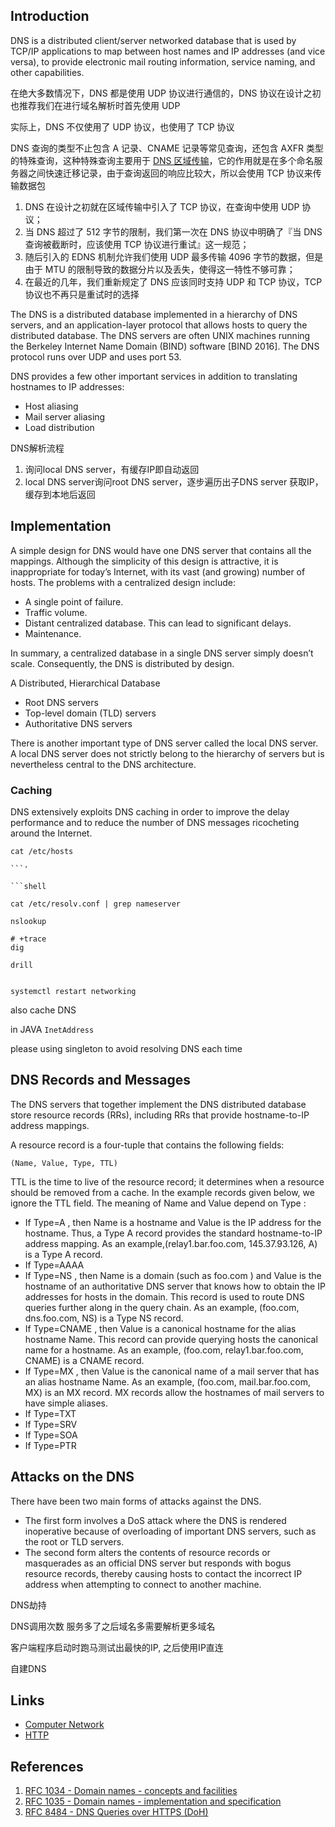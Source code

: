## Introduction

DNS is a distributed client/server networked database that is used by TCP/IP applications to map between host names and IP addresses (and vice versa), 
to provide electronic mail routing information, service naming, and other capabilities.

在绝大多数情况下，DNS 都是使用 UDP 协议进行通信的，DNS 协议在设计之初也推荐我们在进行域名解析时首先使用 UDP

实际上，DNS 不仅使用了 UDP 协议，也使用了 TCP 协议

DNS 查询的类型不止包含 A 记录、CNAME 记录等常见查询，还包含 AXFR 类型的特殊查询，这种特殊查询主要用于 [DNS 区域传输](https://en.wikipedia.org/wiki/DNS_zone_transfer)，它的作用就是在多个命名服务器之间快速迁移记录，由于查询返回的响应比较大，所以会使用 TCP 协议来传输数据包

1. DNS 在设计之初就在区域传输中引入了 TCP 协议，在查询中使用 UDP 协议；
2. 当 DNS 超过了 512 字节的限制，我们第一次在 DNS 协议中明确了『当 DNS 查询被截断时，应该使用 TCP 协议进行重试』这一规范；
3. 随后引入的 EDNS 机制允许我们使用 UDP 最多传输 4096 字节的数据，但是由于 MTU 的限制导致的数据分片以及丢失，使得这一特性不够可靠；
4. 在最近的几年，我们重新规定了 DNS 应该同时支持 UDP 和 TCP 协议，TCP 协议也不再只是重试时的选择

The DNS is a distributed database implemented in a hierarchy of DNS servers, and an application-layer protocol that allows hosts to query the distributed database. 
The DNS servers are often UNIX machines running the Berkeley Internet Name Domain (BIND) software [BIND 2016]. 
The DNS protocol runs over UDP and uses port 53.


DNS provides a few other important services in addition to translating hostnames to IP addresses:
- Host aliasing
- Mail server aliasing
- Load distribution

DNS解析流程

1. 询问local DNS server，有缓存IP即自动返回
2. local DNS server询问root DNS server，逐步遍历出子DNS server 获取IP，缓存到本地后返回





## Implementation

A simple design for DNS would have one DNS server that contains all the mappings.
Although the simplicity of this design is attractive, it is inappropriate for today’s Internet, with its vast (and growing) number of hosts. 
The problems with a centralized design include:

- A single point of failure.
- Traffic volume.
- Distant centralized database. This can lead to significant delays.
- Maintenance.

In summary, a centralized database in a single DNS server simply doesn’t scale. Consequently, the DNS is distributed by design.

A Distributed, Hierarchical Database

- Root DNS servers
- Top-level domain (TLD) servers
- Authoritative DNS servers

There is another important type of DNS server called the local DNS server. 
A local DNS server does not strictly belong to the hierarchy of servers but is nevertheless central to the DNS architecture.




### Caching

DNS extensively exploits DNS caching in order to improve the delay performance and to reduce the number of DNS messages ricocheting around the Internet.

```shell
cat /etc/hosts

```'

```shell

cat /etc/resolv.conf | grep nameserver

nslookup

# +trace
dig

drill

```

```shell

systemctl restart networking
```

also cache DNS

in JAVA
`InetAddress`

please using singleton to avoid resolving DNS each time

## DNS Records and Messages

The DNS servers that together implement the DNS distributed database store resource records (RRs), including RRs that provide hostname-to-IP address mappings.

A resource record is a four-tuple that contains the following fields:

```
(Name, Value, Type, TTL)
```

TTL is the time to live of the resource record; it determines when a resource should be removed from a cache. 
In the example records given below, we ignore the TTL field. 
The meaning of Name and Value depend on Type :

- If Type=A , then Name is a hostname and Value is the IP address for the hostname. 
  Thus, a Type A record provides the standard hostname-to-IP address mapping. 
  As an example,(relay1.bar.foo.com, 145.37.93.126, A) is a Type A record.
- If Type=AAAA  
- If Type=NS , then Name is a domain (such as foo.com ) and Value is the hostname of an authoritative DNS server that knows how to obtain the IP addresses for hosts in the domain. 
  This record is used to route DNS queries further along in the query chain. 
  As an example, (foo.com, dns.foo.com, NS) is a Type NS record.
- If Type=CNAME , then Value is a canonical hostname for the alias hostname Name. 
  This record can provide querying hosts the canonical name for a hostname. 
  As an example, (foo.com, relay1.bar.foo.com, CNAME) is a CNAME record.
- If Type=MX , then Value is the canonical name of a mail server that has an alias hostname Name.
  As an example, (foo.com, mail.bar.foo.com, MX) is an MX record. 
  MX records allow the hostnames of mail servers to have simple aliases.
- If Type=TXT
- If Type=SRV
- If Type=SOA
- If Type=PTR
  


## Attacks on the DNS

There have been two main forms of attacks against the DNS. 
- The first form involves a DoS attack where the DNS is rendered inoperative because of overloading of important DNS servers, such as the root or TLD servers. 
- The second form alters the contents of resource records or masquerades as an official DNS server but responds with bogus resource records, 
  thereby causing hosts to contact the incorrect IP address when attempting to connect to another machine.


DNS劫持

DNS调用次数 服务多了之后域名多需要解析更多域名

客户端程序启动时跑马测试出最快的IP, 之后使用IP直连

自建DNS



## Links

- [Computer Network](/docs/CS/CN/CN.md)
- [HTTP](/docs/CS/CN/HTTP/HTTP.md)

## References

1. [RFC 1034 - Domain names - concepts and facilities](https://datatracker.ietf.org/doc/html/rfc1034)
1. [RFC 1035 - Domain names - implementation and specification](https://datatracker.ietf.org/doc/html/rfc1035)
1. [RFC 8484 - DNS Queries over HTTPS (DoH)](https://datatracker.ietf.org/doc/html/rfc8484)